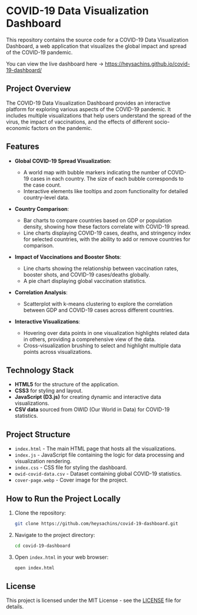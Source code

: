 
# COVID-19 Data Visualization Dashboard

This repository contains the source code for a COVID-19 Data Visualization Dashboard, a web application that visualizes the global impact and spread of the COVID-19 pandemic.

You can view the live dashboard here -> https://heysachins.github.io/covid-19-dashboard/

## Project Overview

The COVID-19 Data Visualization Dashboard provides an interactive platform for exploring various aspects of the COVID-19 pandemic. It includes multiple visualizations that help users understand the spread of the virus, the impact of vaccinations, and the effects of different socio-economic factors on the pandemic.

## Features

- **Global COVID-19 Spread Visualization**:
  - A world map with bubble markers indicating the number of COVID-19 cases in each country. The size of each bubble corresponds to the case count.
  - Interactive elements like tooltips and zoom functionality for detailed country-level data.

- **Country Comparison**:
  - Bar charts to compare countries based on GDP or population density, showing how these factors correlate with COVID-19 spread.
  - Line charts displaying COVID-19 cases, deaths, and stringency index for selected countries, with the ability to add or remove countries for comparison.

- **Impact of Vaccinations and Booster Shots**:
  - Line charts showing the relationship between vaccination rates, booster shots, and COVID-19 cases/deaths globally.
  - A pie chart displaying global vaccination statistics.

- **Correlation Analysis**:
  - Scatterplot with k-means clustering to explore the correlation between GDP and COVID-19 cases across different countries.

- **Interactive Visualizations**:
  - Hovering over data points in one visualization highlights related data in others, providing a comprehensive view of the data.
  - Cross-visualization brushing to select and highlight multiple data points across visualizations.

## Technology Stack

- **HTML5** for the structure of the application.
- **CSS3** for styling and layout.
- **JavaScript (D3.js)** for creating dynamic and interactive data visualizations.
- **CSV data** sourced from OWID (Our World in Data) for COVID-19 statistics.

## Project Structure

- `index.html` - The main HTML page that hosts all the visualizations.
- `index.js` - JavaScript file containing the logic for data processing and visualization rendering.
- `index.css` - CSS file for styling the dashboard.
- `owid-covid-data.csv` - Dataset containing global COVID-19 statistics.
- `cover-page.webp` - Cover image for the project.

## How to Run the Project Locally

1. Clone the repository:

   ```bash
   git clone https://github.com/heysachins/covid-19-dashboard.git
   ```

2. Navigate to the project directory:

   ```bash
   cd covid-19-dashboard
   ```

3. Open `index.html` in your web browser:

   ```bash
   open index.html
   ```

## License

This project is licensed under the MIT License - see the [LICENSE](LICENSE) file for details.
